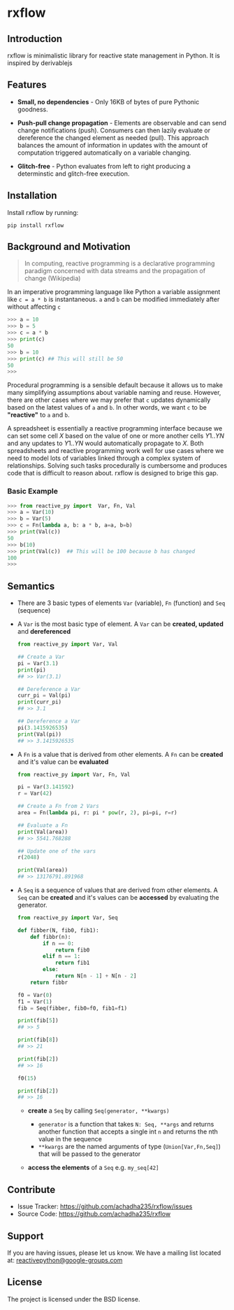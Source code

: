 # rxflow

## Introduction

rxflow is minimalistic library for reactive state management in Python. It is inspired by derivablejs

## Features

- **Small, no dependencies** - Only 16KB of bytes of pure Pythonic goodness.

- **Push-pull change propagation** - Elements are observable and can send change notifications (push). Consumers can then lazily evaluate or dereference the changed element as needed (pull). This approach balances the amount of information in updates with the amount of computation triggered automatically on a variable changing.

- **Glitch-free** - Python evaluates from left to right producing a determinstic and glitch-free execution.

## Installation

Install rxflow by running:

    pip install rxflow

## Background and Motivation

> In computing, reactive programming is a declarative programming
> paradigm concerned with data streams and the propagation of change
> (Wikipedia)

In an imperative programming language like Python a variable assignment like `c = a * b` is instantaneous. `a` and `b` can be modified immediately after without affecting `c`

```py
>>> a = 10
>>> b = 5
>>> c = a * b
>>> print(c)
50
>>> b = 10
>>> print(c) ## This will still be 50
50
>>>
```

Procedural programming is a sensible default because it allows us to make many simplifying assumptions about variable naming and reuse. However, there are other cases where we may prefer that `c` updates dynamically based on the latest values of `a` and `b`. In other words, we want `c` to be **"reactive"** to `a` and `b`.

A spreadsheet is essentially a reactive programming interface because we can set some cell $X$ based on the value of one or more another cells $Y1..YN$ and any updates to $Y1..YN$ would automatically propagate to $X$. Both spreadsheets and reactive programming work well for use cases where we need to model lots of variables linked through a complex system of relationships. Solving such tasks procedurally is cumbersome and produces code that is difficult to reason about. rxflow is designed to brige this gap.

### Basic Example

```py
>>> from reactive_py import  Var, Fn, Val
>>> a = Var(10)
>>> b = Var(5)
>>> c = Fn(lambda a, b: a * b, a=a, b=b)
>>> print(Val(c))
50
>>> b(10)
>>> print(Val(c))  ## This will be 100 because b has changed
100
>>>
```

## Semantics

- There are 3 basic types of elements `Var` (variable), `Fn` (function) and `Seq` (sequence)
- A `Var` is the most basic type of element. A `Var` can be **created, updated** and **dereferenced**

  ```py
  from reactive_py import Var, Val

  ## Create a Var
  pi = Var(3.1)
  print(pi)
  ## >> Var(3.1)

  ## Dereference a Var
  curr_pi = Val(pi)
  print(curr_pi)
  ## >> 3.1

  ## Dereference a Var
  pi(3.1415926535)
  print(Val(pi))
  ## >> 3.1415926535

  ```

- A `Fn` is a value that is derived from other elements. A `Fn` can be **created** and it's value can be **evaluated**

  ```py
  from reactive_py import Var, Fn, Val

  pi = Var(3.141592)
  r = Var(42)

  ## Create a Fn from 2 Vars
  area = Fn(lambda pi, r: pi * pow(r, 2), pi=pi, r=r)

  ## Evaluate a Fn
  print(Val(area))
  ## >> 5541.768288

  ## Update one of the vars
  r(2048)

  print(Val(area))
  ## >> 13176791.891968
  ```

- A `Seq` is a sequence of values that are derived from other elements. A `Seq` can be **created** and it's values can be **accessed** by evaluating the generator.

  ```py
  from reactive_py import Var, Seq

  def fibber(N, fib0, fib1):
      def fibbr(n):
          if n == 0:
              return fib0
          elif n == 1:
              return fib1
          else:
              return N[n - 1] + N[n - 2]
      return fibbr

  f0 = Var(0)
  f1 = Var(1)
  fib = Seq(fibber, fib0=f0, fib1=f1)

  print(fib[5])
  ## >> 5

  print(fib[8])
  ## >> 21

  print(fib[2])
  ## >> 16

  f0(15)

  print(fib[2])
  ## >> 16

  ```

  - **create** a `Seq` by calling `Seq(generator, **kwargs)`

    - `generator` is a function that takes `N: Seq, **args` and returns another function that accepts a single int `n` and returns the nth value in the sequence
    - `**kwargs` are the named arguments of type (`Union[Var,Fn,Seq]`) that will be passed to the generator

  - **access the elements** of a `Seq` e.g. `my_seq[42]`

## Contribute

- Issue Tracker: https://github.com/achadha235/rxflow/issues
- Source Code: https://github.com/achadha235/rxflow

## Support

If you are having issues, please let us know.
We have a mailing list located at: reactivepython@google-groups.com

## License

The project is licensed under the BSD license.
